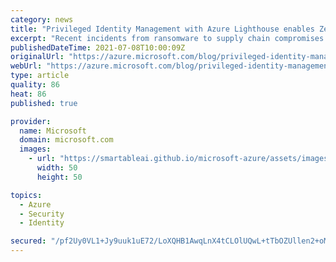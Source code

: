 ```yaml
---
category: news
title: "Privileged Identity Management with Azure Lighthouse enables Zero Trust"
excerpt: "Recent incidents from ransomware to supply chain compromises have shown both the interconnectedness of our digital world and the critical need to secure these digital assets from attackers, criminals, and other hostile third parties. To achieve this, our customers need Zero Trust security and least privilege"
publishedDateTime: 2021-07-08T10:00:09Z
originalUrl: "https://azure.microsoft.com/blog/privileged-identity-management-with-azure-lighthouse-enables-zero-trust/"
webUrl: "https://azure.microsoft.com/blog/privileged-identity-management-with-azure-lighthouse-enables-zero-trust/"
type: article
quality: 86
heat: 86
published: true

provider:
  name: Microsoft
  domain: microsoft.com
  images:
    - url: "https://smartableai.github.io/microsoft-azure/assets/images/organizations/microsoft.com-50x50.jpg"
      width: 50
      height: 50

topics:
  - Azure
  - Security
  - Identity

secured: "/pf2Uy0VL1+Jy9uuk1uE72/LoXQHB1AwqLnX4tCLOlUQwL+tTbOZUllen2+oM67L5cTy9G8UIdQ3ir2IrhK+14ua7AqKTjsQm6ktSocRNYeSwZa86PTiquBZD//ttnfoN8BOryT3hDaskMaOcanK3uZkidCKG3SkOfs2L4TjyKCN+zMytXs0/OIaFSpsYjDbKXwXm+2JqzDNpVR0wK07XuV7FHyPxG6Lu16g7ObOpKzBIVJmoL7kxjZrRACqg1QrYs+b8jpquvOmocKZJWnqvwlmj1QGhgTEQs9OxBSKuq70kizv+GLn3alqvKeAyx0Qrv2ERMSzl0FciZcI9+JMHGm853AU6ccWF4MQrk5WnPA=;bzPl1VSrAzqutfpiSZjntw=="
---
```


